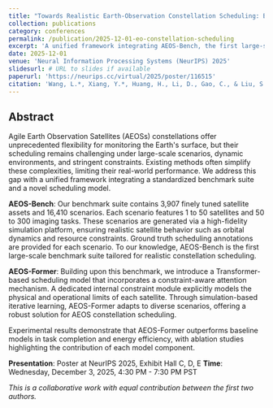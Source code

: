 ```yaml
---
title: "Towards Realistic Earth-Observation Constellation Scheduling: Benchmark and Methodology"
collection: publications
category: conferences
permalink: /publication/2025-12-01-eo-constellation-scheduling
excerpt: 'A unified framework integrating AEOS-Bench, the first large-scale benchmark suite for realistic constellation scheduling, and AEOS-Former, a Transformer-based scheduling model with constraint-aware attention mechanism.'
date: 2025-12-01
venue: 'Neural Information Processing Systems (NeurIPS) 2025'
slidesurl: # URL to slides if available
paperurl: 'https://neurips.cc/virtual/2025/poster/116515'
citation: 'Wang, L.*, Xiang, Y.*, Huang, H., Li, D., Gao, C., & Liu, S. (2025). &quot;Towards Realistic Earth-Observation Constellation Scheduling: Benchmark and Methodology.&quot; <i>Neural Information Processing Systems (NeurIPS) 2025</i>. (*Equal contribution)'
---
```


## Abstract

Agile Earth Observation Satellites (AEOSs) constellations offer unprecedented flexibility for monitoring the Earth's surface, but their scheduling remains challenging under large-scale scenarios, dynamic environments, and stringent constraints. Existing methods often simplify these complexities, limiting their real-world performance. We address this gap with a unified framework integrating a standardized benchmark suite and a novel scheduling model.

**AEOS-Bench**: Our benchmark suite contains 3,907 finely tuned satellite assets and 16,410 scenarios. Each scenario features 1 to 50 satellites and 50 to 300 imaging tasks. These scenarios are generated via a high-fidelity simulation platform, ensuring realistic satellite behavior such as orbital dynamics and resource constraints. Ground truth scheduling annotations are provided for each scenario. To our knowledge, AEOS-Bench is the first large-scale benchmark suite tailored for realistic constellation scheduling.

**AEOS-Former**: Building upon this benchmark, we introduce a Transformer-based scheduling model that incorporates a constraint-aware attention mechanism. A dedicated internal constraint module explicitly models the physical and operational limits of each satellite. Through simulation-based iterative learning, AEOS-Former adapts to diverse scenarios, offering a robust solution for AEOS constellation scheduling.

Experimental results demonstrate that AEOS-Former outperforms baseline models in task completion and energy efficiency, with ablation studies highlighting the contribution of each model component.

**Presentation**: Poster at NeurIPS 2025, Exhibit Hall C, D, E
**Time**: Wednesday, December 3, 2025, 4:30 PM - 7:30 PM PST

*This is a collaborative work with equal contribution between the first two authors.*
